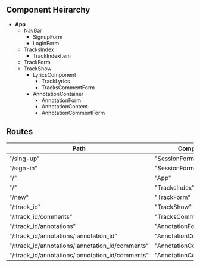 ## Component Heirarchy

* **App**
  * NavBar
    * SignupForm
    * LoginForm
  * TracksIndex
    * TrackIndexItem
  * TrackForm
  * TrackShow
    * LyricsComponent
      * TrackLyrics
      * TracksCommentForm
    * AnnotationContainer
      * AnnotationForm
      * AnnotationContent
      * AnnotationCommentForm

## Routes

|Path   | Component   |
|-------|-------------|
| "/sing-up" | "SessionForm" |
| "/sign-in" | "SessionForm" |
| "/" | "App" |
| "/" | "TracksIndex" |
| "/new" | "TrackForm" |
| "/:track_id" | "TrackShow" |
| "/:track_id/comments" | "TracksCommentForm" |
| "/:track_id/annotations" | "AnnotationForm" |
| "/:track_id/annotations/:annotation_id" | "AnnotationContent" |
| "/:track_id/annotations/:annotation_id/comments" | "AnnotationCommentsForm" |
| "/:track_id/annotations/:annotation_id/comments" | "AnnotationCommentsForm" |
